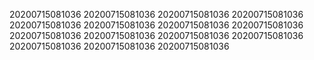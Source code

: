 20200715081036
20200715081036
20200715081036
20200715081036
20200715081036
20200715081036
20200715081036
20200715081036
20200715081036
20200715081036
20200715081036
20200715081036
20200715081036
20200715081036
20200715081036
